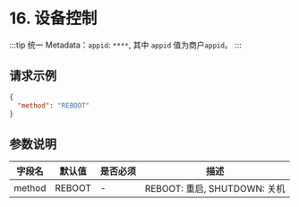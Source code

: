 # 16. 设备控制

:::tip
统一 Metadata：`appid`: `****`, 其中 `appid` 值为商户`appid`。
:::

## 请求示例

```json
{
  "method": "REBOOT"
}
```

## 参数说明

| 字段名 | 默认值 | 是否必须 | 描述                         |
| ------ | ------ | -------- | ---------------------------- |
| method | REBOOT | -        | REBOOT: 重启, SHUTDOWN: 关机 |
